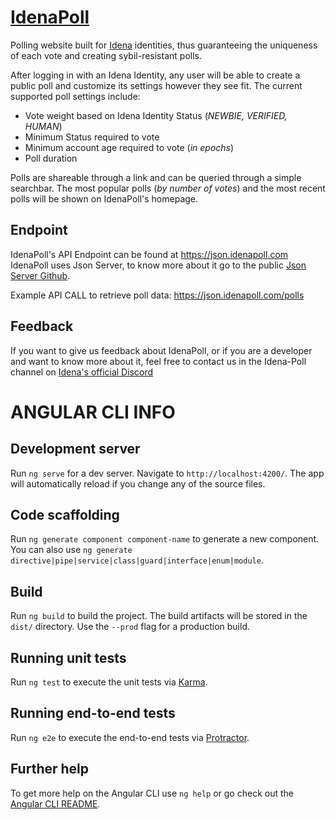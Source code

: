 # [IdenaPoll](https://idenapoll.com)

Polling website built for [Idena](https://idena.io/) identities, thus guaranteeing the uniqueness of each vote and creating sybil-resistant polls.

After logging in with an Idena Identity, any user will be able to create a public poll and customize its settings however they see fit.
The current supported poll settings include:
- Vote weight based on Idena Identity Status (_NEWBIE, VERIFIED, HUMAN_)
- Minimum Status required to vote
- Minimum account age required to vote (_in epochs_)
- Poll duration

Polls are shareable through a link and can be queried through a simple searchbar.
The most popular polls (_by number of votes_) and the most recent polls will be shown on IdenaPoll's homepage.

## Endpoint

IdenaPoll's API Endpoint can be found at https://json.idenapoll.com
IdenaPoll uses Json Server, to know more about it go to the public [Json Server Github](https://github.com/typicode/json-server).

Example API CALL to retrieve poll data: https://json.idenapoll.com/polls

## Feedback

If you want to give us feedback about IdenaPoll, or if you are a developer and want to know more about it, feel free to contact us in the Idena-Poll channel on [Idena's official Discord](https://discord.com/invite/8BusRj7)

# ANGULAR CLI INFO

## Development server

Run `ng serve` for a dev server. Navigate to `http://localhost:4200/`. The app will automatically reload if you change any of the source files.

## Code scaffolding

Run `ng generate component component-name` to generate a new component. You can also use `ng generate directive|pipe|service|class|guard|interface|enum|module`.

## Build

Run `ng build` to build the project. The build artifacts will be stored in the `dist/` directory. Use the `--prod` flag for a production build.

## Running unit tests

Run `ng test` to execute the unit tests via [Karma](https://karma-runner.github.io).

## Running end-to-end tests

Run `ng e2e` to execute the end-to-end tests via [Protractor](http://www.protractortest.org/).

## Further help

To get more help on the Angular CLI use `ng help` or go check out the [Angular CLI README](https://github.com/angular/angular-cli/blob/master/README.md).

